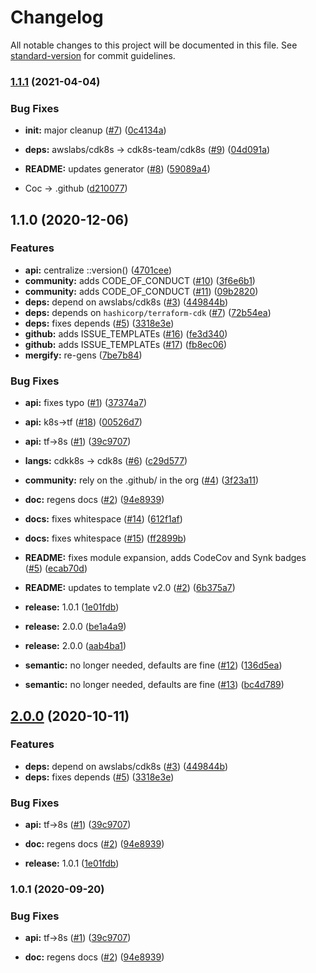 # Changelog

All notable changes to this project will be documented in this file. See [standard-version](https://github.com/conventional-changelog/standard-version) for commit guidelines.

### [1.1.1](https://github.com/p6m7g8/p6df-cdk8s/compare/v1.1.0...v1.1.1) (2021-04-04)


### Bug Fixes

* **init:** major cleanup ([#7](https://github.com/p6m7g8/p6df-cdk8s/issues/7)) ([0c4134a](https://github.com/p6m7g8/p6df-cdk8s/commit/0c4134a523b78a928572fbab2e2fd6be65116f9e))


* **deps:** awslabs/cdk8s -> cdk8s-team/cdk8s ([#9](https://github.com/p6m7g8/p6df-cdk8s/issues/9)) ([04d091a](https://github.com/p6m7g8/p6df-cdk8s/commit/04d091a8d7bca0086713c2663a6a1759700fffd4))
* **README:** updates generator ([#8](https://github.com/p6m7g8/p6df-cdk8s/issues/8)) ([59089a4](https://github.com/p6m7g8/p6df-cdk8s/commit/59089a423a6d5b1cdffb260a8e8258a534cb4a5b))
* Coc -> .github ([d210077](https://github.com/p6m7g8/p6df-cdk8s/commit/d2100779549e0e0ab3d495cff54d6124be1be07a))

## 1.1.0 (2020-12-06)


### Features

* **api:** centralize ::version() ([4701cee](https://github.com/p6m7g8/p6df-awscdk8s/commit/4701cee78b2223e604cd244b6275a0a971872ec7))
* **community:** adds CODE_OF_CONDUCT ([#10](https://github.com/p6m7g8/p6df-awscdk8s/issues/10)) ([3f6e6b1](https://github.com/p6m7g8/p6df-awscdk8s/commit/3f6e6b1974731a787b45f2d5e663a2d28a3bfa9a))
* **community:** adds CODE_OF_CONDUCT ([#11](https://github.com/p6m7g8/p6df-awscdk8s/issues/11)) ([09b2820](https://github.com/p6m7g8/p6df-awscdk8s/commit/09b2820dfd6de2672630feafa007ac936bc3c029))
* **deps:** depend on awslabs/cdk8s ([#3](https://github.com/p6m7g8/p6df-awscdk8s/issues/3)) ([449844b](https://github.com/p6m7g8/p6df-awscdk8s/commit/449844b028359153d55468ca9e1ab729b8dafc0c))
* **deps:** depends on `hashicorp/terraform-cdk` ([#7](https://github.com/p6m7g8/p6df-awscdk8s/issues/7)) ([72b54ea](https://github.com/p6m7g8/p6df-awscdk8s/commit/72b54ea67cfd799f93a6b460ce5840df29df2ec7))
* **deps:** fixes depends ([#5](https://github.com/p6m7g8/p6df-awscdk8s/issues/5)) ([3318e3e](https://github.com/p6m7g8/p6df-awscdk8s/commit/3318e3e7564607728ea075d347a2614fe7d74c98))
* **github:** adds ISSUE_TEMPLATEs ([#16](https://github.com/p6m7g8/p6df-awscdk8s/issues/16)) ([fe3d340](https://github.com/p6m7g8/p6df-awscdk8s/commit/fe3d340d3a4b5416489cd3145b9cf2d584bcbe27))
* **github:** adds ISSUE_TEMPLATEs ([#17](https://github.com/p6m7g8/p6df-awscdk8s/issues/17)) ([fb8ec06](https://github.com/p6m7g8/p6df-awscdk8s/commit/fb8ec06b430093160c8f01d6eecc43910e2eecd0))
* **mergify:** re-gens ([7be7b84](https://github.com/p6m7g8/p6df-awscdk8s/commit/7be7b842a1df2ae8cba6dd2c53fa88ca65cd8b4a))


### Bug Fixes

* **api:** fixes typo ([#1](https://github.com/p6m7g8/p6df-awscdk8s/issues/1)) ([37374a7](https://github.com/p6m7g8/p6df-awscdk8s/commit/37374a71b5558d320f3e7e39a4fd2537e8fd5e89))
* **api:** k8s->tf ([#18](https://github.com/p6m7g8/p6df-awscdk8s/issues/18)) ([00526d7](https://github.com/p6m7g8/p6df-awscdk8s/commit/00526d781e95c0c908fa7514ccf466860cb2d532))
* **api:** tf->8s ([#1](https://github.com/p6m7g8/p6df-awscdk8s/issues/1)) ([39c9707](https://github.com/p6m7g8/p6df-awscdk8s/commit/39c97072d702d1dfb94cd7d55545eb08244d8f8f))
* **langs:** cdkk8s -> cdk8s ([#6](https://github.com/p6m7g8/p6df-awscdk8s/issues/6)) ([c29d577](https://github.com/p6m7g8/p6df-awscdk8s/commit/c29d577cfc133c967e745a144a37109070c8d0c3))


* **community:** rely on the .github/ in the org ([#4](https://github.com/p6m7g8/p6df-awscdk8s/issues/4)) ([3f23a11](https://github.com/p6m7g8/p6df-awscdk8s/commit/3f23a114aeb68b6ef4fcca5d30832926b31c6759))
* **doc:** regens docs ([#2](https://github.com/p6m7g8/p6df-awscdk8s/issues/2)) ([94e8939](https://github.com/p6m7g8/p6df-awscdk8s/commit/94e8939876ad0b7cf81779d9d8f96e521d6f4c2a))
* **docs:** fixes whitespace ([#14](https://github.com/p6m7g8/p6df-awscdk8s/issues/14)) ([612f1af](https://github.com/p6m7g8/p6df-awscdk8s/commit/612f1af6bd2f14fc3368bff6cdef177344a62784))
* **docs:** fixes whitespace ([#15](https://github.com/p6m7g8/p6df-awscdk8s/issues/15)) ([ff2899b](https://github.com/p6m7g8/p6df-awscdk8s/commit/ff2899ba3930188f997bd706838c0166b0a711a8))
* **README:** fixes module expansion, adds CodeCov and Synk badges ([#5](https://github.com/p6m7g8/p6df-awscdk8s/issues/5)) ([ecab70d](https://github.com/p6m7g8/p6df-awscdk8s/commit/ecab70dc8cb3b2fa003f535c635961bcd7562ea6))
* **README:** updates to template v2.0 ([#2](https://github.com/p6m7g8/p6df-awscdk8s/issues/2)) ([6b375a7](https://github.com/p6m7g8/p6df-awscdk8s/commit/6b375a76bf66adc40d903ca3763f819f26c018d7))
* **release:** 1.0.1 ([1e01fdb](https://github.com/p6m7g8/p6df-awscdk8s/commit/1e01fdb6a4b3dadc2d56e6506baae9be922ee1e0))
* **release:** 2.0.0 ([be1a4a9](https://github.com/p6m7g8/p6df-awscdk8s/commit/be1a4a973e3f52b5a0de707ffa82f275e119f09b))
* **release:** 2.0.0 ([aab4ba1](https://github.com/p6m7g8/p6df-awscdk8s/commit/aab4ba1996dd55bb15985623de553d8a1637088f))
* **semantic:** no longer needed, defaults are fine ([#12](https://github.com/p6m7g8/p6df-awscdk8s/issues/12)) ([136d5ea](https://github.com/p6m7g8/p6df-awscdk8s/commit/136d5ea50b425d9266f70e9c994b515aec3434af))
* **semantic:** no longer needed, defaults are fine ([#13](https://github.com/p6m7g8/p6df-awscdk8s/issues/13)) ([bc4d789](https://github.com/p6m7g8/p6df-awscdk8s/commit/bc4d78978cc7c6b3ff4a735b7b4730225159070a))

## [2.0.0](https://github.com/p6m7g8/p6df-awscdktf/compare/v1.0.1...v2.0.0) (2020-10-11)


### Features

* **deps:** depend on awslabs/cdk8s ([#3](https://github.com/p6m7g8/p6df-awscdktf/issues/3)) ([449844b](https://github.com/p6m7g8/p6df-awscdktf/commit/449844b028359153d55468ca9e1ab729b8dafc0c))
* **deps:** fixes depends ([#5](https://github.com/p6m7g8/p6df-awscdktf/issues/5)) ([3318e3e](https://github.com/p6m7g8/p6df-awscdktf/commit/3318e3e7564607728ea075d347a2614fe7d74c98))

### Bug Fixes

* **api:** tf->8s ([#1](https://github.com/p6m7g8/p6df-awscdktf/issues/1)) ([39c9707](https://github.com/p6m7g8/p6df-awscdktf/commit/39c97072d702d1dfb94cd7d55545eb08244d8f8f))


* **doc:** regens docs ([#2](https://github.com/p6m7g8/p6df-awscdktf/issues/2)) ([94e8939](https://github.com/p6m7g8/p6df-awscdktf/commit/94e8939876ad0b7cf81779d9d8f96e521d6f4c2a))
* **release:** 1.0.1 ([1e01fdb](https://github.com/p6m7g8/p6df-awscdktf/commit/1e01fdb6a4b3dadc2d56e6506baae9be922ee1e0))

### 1.0.1 (2020-09-20)


### Bug Fixes

* **api:** tf->8s ([#1](https://github.com/p6m7g8/p6df-awscdktf/issues/1)) ([39c9707](https://github.com/p6m7g8/p6df-awscdktf/commit/39c97072d702d1dfb94cd7d55545eb08244d8f8f))


* **doc:** regens docs ([#2](https://github.com/p6m7g8/p6df-awscdktf/issues/2)) ([94e8939](https://github.com/p6m7g8/p6df-awscdktf/commit/94e8939876ad0b7cf81779d9d8f96e521d6f4c2a))
